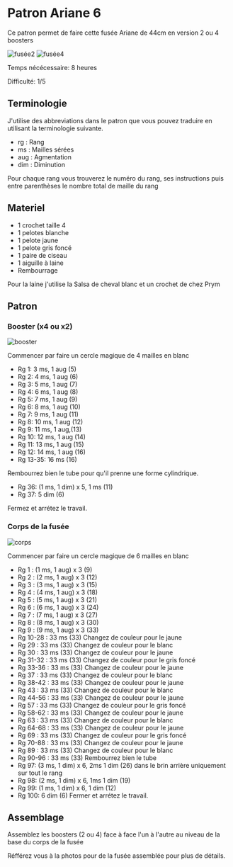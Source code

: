 # Patron Ariane 6

Ce patron permet de faire cette fusée Ariane de 44cm en version 2 ou 4 boosters

![fusée2](../../../media/patterns/ariane6/fusee2.jpg)
![fusée4](../../../media/patterns/ariane6/fusee4.jpg)

Temps nécécessaire: 8 heures

Difficulté: 1/5

## Terminologie

J'utilise des abbreviations dans le patron que vous pouvez traduire en utilisant la terminologie suivante.

* rg : Rang
* ms : Mailles sérées
* aug : Agmentation
* dim : Diminution

Pour chaque rang vous trouverez le numéro du rang, ses instructions puis entre parenthèses le nombre total de maille du rang

## Materiel

* 1 crochet taille 4
* 1 pelotes blanche
* 1 pelote jaune
* 1 pelote gris foncé
* 1 paire de ciseau
* 1 aiguille à laine
* Rembourrage

Pour la laine j'utilise la Salsa de cheval blanc et un crochet de chez Prym

## Patron

### Booster (x4 ou x2)

![booster](../../../media/patterns/ariane6/boosters.jpg)

Commencer par faire un cercle magique de 4 mailles en blanc

* Rg 1: 3 ms, 1 aug (5)
* Rg 2: 4 ms, 1 aug (6)
* Rg 3: 5 ms, 1 aug (7)
* Rg 4: 6 ms, 1 aug (8)
* Rg 5: 7 ms, 1 aug (9)
* Rg 6: 8 ms, 1 aug (10)
* Rg 7: 9 ms, 1 aug (11)
* Rg 8: 10 ms, 1 aug (12)
* Rg 9: 11 ms, 1 aug,(13)
* Rg 10: 12 ms, 1 aug (14)
* Rg 11: 13 ms, 1 aug (15)
* Rg 12: 14 ms, 1 aug (16)
* Rg 13-35: 16 ms (16)

Rembourrez bien le tube pour qu'il prenne une forme cylindrique.

* Rg 36: (1 ms, 1 dim) x 5, 1 ms (11)
* Rg 37: 5 dim (6)

Fermez et arrétez le travail.

### Corps de la fusée

![corps](../../../media/patterns/ariane6/corps.jpg)

Commencer par faire un cercle magique de 6 mailles en blanc

* Rg 1 : (1 ms, 1 aug) x 3 (9)
* Rg 2 : (2 ms, 1 aug) x 3 (12)
* Rg 3 : (3 ms, 1 aug) x 3 (15)
* Rg 4 : (4 ms, 1 aug) x 3 (18)
* Rg 5 : (5 ms, 1 aug) x 3 (21)
* Rg 6 : (6 ms, 1 aug) x 3 (24)
* Rg 7 : (7 ms, 1 aug) x 3 (27)
* Rg 8 : (8 ms, 1 aug) x 3 (30)
* Rg 9 : (9 ms, 1 aug) x 3 (33)
* Rg 10-28 : 33 ms (33)
Changez de couleur pour le jaune
* Rg 29 : 33 ms (33)
Changez de couleur pour le blanc
* Rg 30 : 33 ms (33)
Changez de couleur pour le jaune
* Rg 31-32 : 33 ms (33)
Changez de couleur pour le gris foncé
* Rg 33-36 : 33 ms (33)
Changez de couleur pour le jaune
* Rg 37 : 33 ms (33)
Changez de couleur pour le blanc
* Rg 38-42 : 33 ms (33)
Changez de couleur pour le jaune
* Rg 43 : 33 ms (33)
Changez de couleur pour le blanc
* Rg 44-56 : 33 ms (33)
Changez de couleur pour le jaune
* Rg 57 : 33 ms (33)
Changez de couleur pour le gris foncé
* Rg 58-62 : 33 ms (33)
Changez de couleur pour le jaune
* Rg 63 : 33 ms (33)
Changez de couleur pour le blanc
* Rg 64-68 : 33 ms (33)
Changez de couleur pour le jaune
* Rg 69 : 33 ms (33)
Changez de couleur pour le gris foncé
* Rg 70-88 : 33 ms (33)
Changez de couleur pour le jaune
* Rg 89 : 33 ms (33)
Changez de couleur pour le blanc
* Rg 90-96 : 33 ms (33)
Rembourrez bien le tube
* Rg 97: (3 ms, 1 dim) x 6, 2ms 1 dim (26) dans le brin arrière uniquement sur tout le rang
* Rg 98: (2 ms, 1 dim) x 6, 1ms 1 dim (19)
* Rg 99: (1 ms, 1 dim) x 6, 1 dim (12)
* Rg 100: 6 dim (6)
Fermer et arrétez le travail.

## Assemblage

Assemblez les boosters (2 ou 4) face à face l'un à l'autre au niveau de la base du corps de la fusée

Réfférez vous à la photos pour de la fusée assemblée pour plus de détails.


